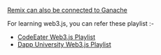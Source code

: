 [Remix can also be connected to Ganache](./afterDeployment.mp4) 

For learning web3.js, you can refer these playlist :- 
* [CodeEater Web3.js Playlist](https://youtube.com/playlist?list=PLgPmWS2dQHW8Ev0iC0zyBLikUSV-A22rC&si=kHPCVaoXXl9dT8T8)
* [Dapp University Web3.js Playlist](https://youtube.com/playlist?list=PLS5SEs8ZftgXlCGXNfzKdq7nGBcIaVOdN&si=PeuzDW0fiwRVSKO7)